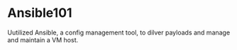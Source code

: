 # Ansible101
Uutilized Ansible, a config management tool, to dilver payloads and manage and maintain a VM host.
